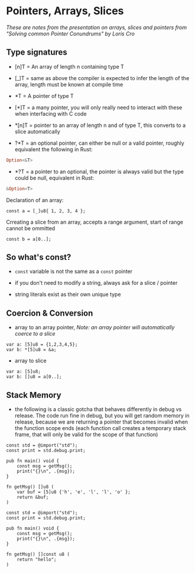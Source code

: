 # Pointers, Arrays, Slices
*These are notes from the presentation on arrays, slices and pointers from "Solving common Pointer Conundrums" by Loris Cro*

## Type signatures
* [n]T = An array of length n containing type T

* [_]T = same as above the compiler is expected to infer the length of the array, length must be known at compile time

* *T = A pointer of type T

* [*]T = a many pointer, you will only really need to interact with these when interfacing with C code
* *[n]T = pointer to an array of length n and of type T, this converts to a slice automatically

* ?*T = an optional pointer, can either be null or a valid pointer, roughly equivalent the following in Rust:
```rust
Option<&T>
```
* *?T = a pointer to an optional, the pointer is always valid but the type could be null, equivalent in Rust:
```rust
&Option<T>
```

Declaration of an array:
```zig
const a = [_]u8{ 1, 2, 3, 4 };
```
Crreating a slice from an array, accepts a range argument, start of range cannot be ommitted
```zig
const b = a[0..];
```

## So what's const?

* `const` variable is not the same as a `const` pointer

* if you don't need to modify a string, always ask for a slice / pointer

* string literals exist as their own unique type

## Coercion & Conversion
* array to an array pointer, *Note: an array pointer will automatically coerce to a slice*
```zig
var a: [5]u8 = {1,2,3,4,5};
var b: *[5]u8 = &a;
```
* array to slice
```zig
var a: [5]u8;
var b: []u8 = a[0..];
```

## Stack Memory

* the following is a classic gotcha that behaves differently in debug vs release. The code run fine in debug, but you will get random memory in release, because we are returning a pointer that becomes invalid when the function scope ends (each function call creates a temporary stack frame, that will only be valid for the scope of that function)



```zig
const std = @import("std");
const print = std.debug.print;

pub fn main() void {
	const msg = getMsg();
	print("{}\n", .{msg});
}

fn getMsg() []u8 (
	var buf = [5]u8 {'h', 'e', 'l', 'l', 'o' };
	return &buf;
)
```

```zig
const std = @import("std");
const print = std.debug.print;

pub fn main() void {
	const msg = getMsg();
	print("{}\n", .{msg});
}

fn getMsg() []const u8 (
	return "hello";
)
```
